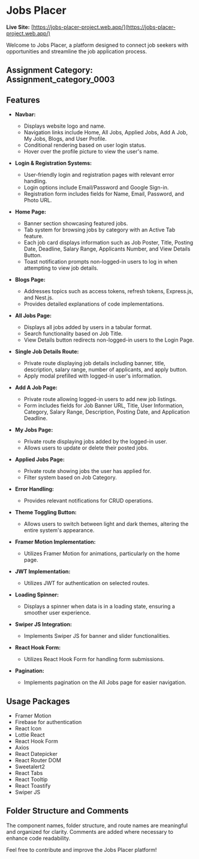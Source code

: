 # Jobs Placer

**Live Site:** [https://jobs-placer-project.web.app/](https://jobs-placer-project.web.app/)

Welcome to Jobs Placer, a platform designed to connect job seekers with opportunities and streamline the job application process.

## Assignment Category: Assignment_category_0003

## Features

- **Navbar:** 
  - Displays website logo and name.
  - Navigation links include Home, All Jobs, Applied Jobs, Add A Job, My Jobs, Blogs, and User Profile.
  - Conditional rendering based on user login status.
  - Hover over the profile picture to view the user's name.
  
- **Login & Registration Systems:**
  - User-friendly login and registration pages with relevant error handling.
  - Login options include Email/Password and Google Sign-in.
  - Registration form includes fields for Name, Email, Password, and Photo URL.
  
- **Home Page:**
  - Banner section showcasing featured jobs.
  - Tab system for browsing jobs by category with an Active Tab feature.
  - Each job card displays information such as Job Poster, Title, Posting Date, Deadline, Salary Range, Applicants Number, and View Details Button.
  - Toast notification prompts non-logged-in users to log in when attempting to view job details.
  
- **Blogs Page:**
  - Addresses topics such as access tokens, refresh tokens, Express.js, and Nest.js.
  - Provides detailed explanations of code implementations.
  
- **All Jobs Page:**
  - Displays all jobs added by users in a tabular format.
  - Search functionality based on Job Title.
  - View Details button redirects non-logged-in users to the Login Page.
  
- **Single Job Details Route:**
  - Private route displaying job details including banner, title, description, salary range, number of applicants, and apply button.
  - Apply modal prefilled with logged-in user's information.
  
- **Add A Job Page:**
  - Private route allowing logged-in users to add new job listings.
  - Form includes fields for Job Banner URL, Title, User Information, Category, Salary Range, Description, Posting Date, and Application Deadline.
  
- **My Jobs Page:**
  - Private route displaying jobs added by the logged-in user.
  - Allows users to update or delete their posted jobs.
  
- **Applied Jobs Page:**
  - Private route showing jobs the user has applied for.
  - Filter system based on Job Category.
  
- **Error Handling:**
  - Provides relevant notifications for CRUD operations.
  
- **Theme Toggling Button:**
  - Allows users to switch between light and dark themes, altering the entire system's appearance.
  
- **Framer Motion Implementation:**
  - Utilizes Framer Motion for animations, particularly on the home page.
  
- **JWT Implementation:**
  - Utilizes JWT for authentication on selected routes.
  
- **Loading Spinner:**
  - Displays a spinner when data is in a loading state, ensuring a smoother user experience.
  
- **Swiper JS Integration:**
  - Implements Swiper JS for banner and slider functionalities.
  
- **React Hook Form:**
  - Utilizes React Hook Form for handling form submissions.
  
- **Pagination:**
  - Implements pagination on the All Jobs page for easier navigation.
  
## Usage Packages

- Framer Motion
- Firebase for authentication
- React Icon
- Lottie React
- React Hook Form
- Axios
- React Datepicker
- React Router DOM
- Sweetalert2
- React Tabs
- React Tooltip
- React Toastify
- Swiper JS

## Folder Structure and Comments

The component names, folder structure, and route names are meaningful and organized for clarity. Comments are added where necessary to enhance code readability.

Feel free to contribute and improve the Jobs Placer platform!
